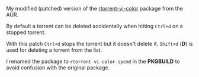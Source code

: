 My modified (patched) version of the [rtorrent-vi-color](https://aur.archlinux.org/packages/rtorrent-vi-color) package from the AUR.

By default a torrent can be deleted accidentally when hitting `Ctrl+d` on a stopped torrent.

With this patch `Ctrl+d` stops the torrent but it doesn't delete it. `Shift+d` (**D**) is used for deleting a torrent from the list.

I renamed the package to `rtorrent-vi-color-spcmd` in the **PKGBUILD** to avoid confusion with the original package.
